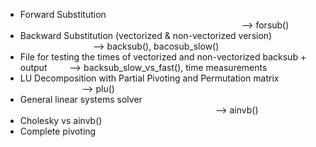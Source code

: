 - Forward Substitution &emsp;&emsp;&emsp;&emsp;&emsp;&emsp;&emsp;&emsp;&emsp;&emsp;&emsp;&emsp;&emsp;&emsp;&emsp;&emsp;&emsp;&emsp;&emsp;&emsp;&emsp;&emsp;&emsp;&emsp;&emsp; --> forsub()
- Backward Substitution (vectorized & non-vectorized version) &emsp;&emsp;&emsp;&emsp;&emsp;&emsp;&emsp;&emsp; --> backsub(), bacosub_slow()
- File for testing the times of vectorized and non-vectorized backsub + output &emsp;&emsp; --> backsub_slow_vs_fast(), time measurements
- LU Decomposition with Partial Pivoting and Permutation matrix &emsp;&emsp;&emsp;&emsp;&emsp;&emsp;&emsp;--> plu()
- General linear systems solver &emsp;&emsp;&emsp;&emsp;&emsp;&emsp;&emsp;&emsp;&emsp;&emsp;&emsp;&emsp;&emsp;&emsp;&emsp;&emsp;&emsp;&emsp;&emsp;&emsp;&emsp;&emsp; --> ainvb()
- Cholesky vs ainvb() 
- Complete pivoting 
